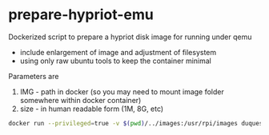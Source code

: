 # prepare-hypriot-emu
Dockerized script to prepare a hypriot disk image for running under qemu
- include enlargement of image and adjustment of filesystem
- using only raw ubuntu tools to keep the container minimal

Parameters are 
1. IMG - path in docker (so you may need to mount image folder somewhere within docker container)
2. size - in human readable form (1M, 8G, etc)

```bash
docker run --privileged=true -v $(pwd)/../images:/usr/rpi/images duquesnay/prepare-hypriot-emu images/hypriotos-rpi-v1.1.3.img 8G
```

